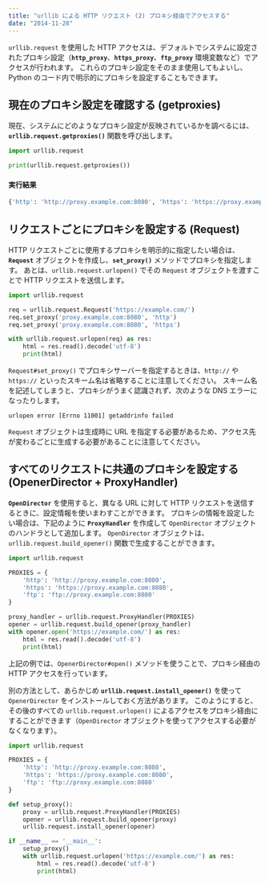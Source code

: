 ```yaml
---
title: "urllib による HTTP リクエスト (2) プロキシ経由でアクセスする"
date: "2014-11-28"
---
```


`urllib.request` を使用した HTTP アクセスは、デフォルトでシステムに設定されたプロキシ設定（**`http_proxy`**、**`https_proxy`**、**`ftp_proxy`** 環境変数など）でアクセスが行われます。
これらのプロキシ設定をそのまま使用してもよいし、Python のコード内で明示的にプロキシを設定することもできます。


現在のプロキシ設定を確認する (getproxies)
----

現在、システムにどのようなプロキシ設定が反映されているかを調べるには、**`urllib.request.getproxies()`** 関数を呼び出します。

```python
import urllib.request

print(urllib.request.getproxies())
```

#### 実行結果

```python
{'http': 'http://proxy.example.com:8080', 'https': 'https://proxy.example.com:8080', 'ftp': 'ftp://proxy.example.com:8080'}
```

リクエストごとにプロキシを設定する (Request)
----

HTTP リクエストごとに使用するプロキシを明示的に指定したい場合は、**`Request`** オブジェクトを作成し、**`set_proxy()`** メソッドでプロキシを指定します。
あとは、`urllib.request.urlopen()` でその `Request` オブジェクトを渡すことで HTTP リクエストを送信します。

```python
import urllib.request

req = urllib.request.Request('https://example.com/')
req.set_proxy('proxy.example.com:8080', 'http')
req.set_proxy('proxy.example.com:8080', 'https')

with urllib.request.urlopen(req) as res:
    html = res.read().decode('utf-8')
    print(html)
```

`Request#set_proxy()` でプロキシサーバーを指定するときは、`http://` や `https://` といったスキーム名は省略することに注意してください。
スキーム名を記述してしまうと、プロキシがうまく認識されず、次のような DNS エラーになったりします。

```
urlopen error [Errno 11001] getaddrinfo failed
```

`Request` オブジェクトは生成時に URL を指定する必要があるため、アクセス先が変わるごとに生成する必要があることに注意してください。



すべてのリクエストに共通のプロキシを設定する (OpenerDirector + ProxyHandler)
----

**`OpenDirector`** を使用すると、異なる URL に対して HTTP リクエストを送信するときに、設定情報を使いまわすことができます。
プロキシの情報を設定したい場合は、下記のように **`ProxyHandler`** を作成して `OpenDirector` オブジェクトのハンドラとして追加します。
`OpenDirector` オブジェクトは、`urllib.request.build_opener()` 関数で生成することができます。

```python
import urllib.request

PROXIES = {
    'http': 'http://proxy.example.com:8080',
    'https': 'https://proxy.example.com:8080',
    'ftp': 'ftp://proxy.example.com:8080'
}

proxy_handler = urllib.request.ProxyHandler(PROXIES)
opener = urllib.request.build_opener(proxy_handler)
with opener.open('https://example.com/') as res:
    html = res.read().decode('utf-8')
    print(html)
```

上記の例では、`OpenerDirector#open()` メソッドを使うことで、プロキシ経由の HTTP アクセスを行っています。

別の方法として、あらかじめ **`urllib.request.install_opener()`** を使って `OpenerDirector` をインストールしておく方法があります。
このようにすると、その後のすべての `urllib.request.urlopen()` によるアクセスをプロキシ経由にすることができます（`OpenDirector` オブジェクトを使ってアクセスする必要がなくなります）。

```python
import urllib.request

PROXIES = {
    'http': 'http://proxy.example.com:8080',
    'https': 'https://proxy.example.com:8080',
    'ftp': 'ftp://proxy.example.com:8080'
}

def setup_proxy():
    proxy = urllib.request.ProxyHandler(PROXIES)
    opener = urllib.request.build_opener(proxy)
    urllib.request.install_opener(opener)

if __name__ == '__main__':
    setup_proxy()
    with urllib.request.urlopen('https://example.com/') as res:
        html = res.read().decode('utf-8')
        print(html)
```

